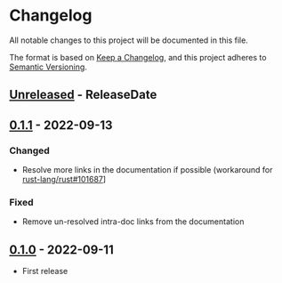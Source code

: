 # Changelog

All notable changes to this project will be documented in this file.

The format is based on [Keep a Changelog](https://keepachangelog.com/en/1.1.0/),
and this project adheres to [Semantic Versioning](https://semver.org/spec/v2.0.0.html).

<!-- next-header -->

## [Unreleased] - ReleaseDate

## [0.1.1] - 2022-09-13

### Changed

* Resolve more links in the documentation if possible (workaround for [rust-lang/rust#101687](https://github.com/rust-lang/rust/issues/101687)]

### Fixed

* Remove un-resolved intra-doc links from the documentation

## [0.1.0] - 2022-09-11

* First release

<!-- next-url -->
[Unreleased]: https://github.com/gifnksm/cargo-sync-rdme/compare/v0.1.1...HEAD
[0.1.1]: https://github.com/gifnksm/cargo-sync-rdme/compare/v0.1.0...v0.1.1
[0.1.0]: https://github.com/gifnksm/cargo-sync-rdme/commits/v0.1.0
